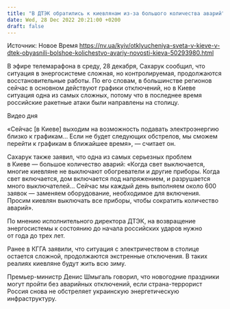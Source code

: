 ```yaml
---
title: "В ДТЭК обратились к киевлянам из-за большого количества аварий"
date: Wed, 28 Dec 2022 20:21:00 +0200
draft: false
---
```

Источник: Новое Время https://nv.ua/kyiv/otklyucheniya-sveta-v-kieve-v-dtek-obyasnili-bolshoe-kolichestvo-avariy-novosti-kieva-50293980.html


 В эфире телемарафона в среду, 28 декабря, Сахарук сообщил, что ситуация в энергосистеме сложная, но контролируемая, продолжаются восстановительные работы. По его словам, в большинстве регионов сейчас в основном действуют графики отключений, но в Киеве ситуация одна из самых сложных, потому что в последнее время российские ракетные атаки были направлены на столицу.

 Видео дня   

«Сейчас [в Киеве] выходим на возможность подавать электроэнергию близко к графикам… Если не будет следующих обстрелов, мы сможем перейти к графикам в ближайшее время», — считает он.

Сахарук также заявил, что одна из самых серьезных проблем в Киеве — большое количество аварий: «Когда свет выключается, многие киевляне не выключают обогреватели и другие приборы. Когда свет включается, дом включается под напряжением, и разрушается много выключателей… Сейчас мы каждый день выполняем около 600 заявок — заменяем оборудование, необходимое для включения. Просим киевлян выключать все приборы, чтобы сократить количество аварий».

По мнению исполнительного директора ДТЭК, на возвращение энергосистемы к состоянию до начала российских ударов нужно от года до трех лет.

Ранее в КГГА заявили, что ситуация с электричеством в столице остается сложной, продолжаются экстренные отключения. В таких реалиях киевляне будут жить всю зиму.

Премьер-министр Денис Шмыгаль говорил, что новогодние праздники могут пройти без аварийных отключений, если страна-террорист Россия снова не обстреляет украинскую энергетическую инфраструктуру.
